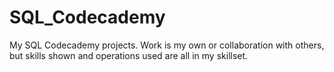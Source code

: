 # SQL_Codecademy
My SQL Codecademy projects.
Work is my own or collaboration with others, but skills shown and operations used are all in my skillset.
